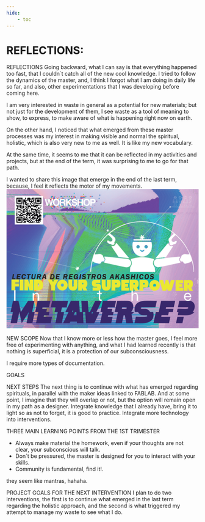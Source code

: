 ```yaml
---
hide:
    - toc
---
```


# REFLECTIONS: 

REFLECTIONS
Going backward, what I can say is that everything happened too fast, that I couldn´t catch all of the new cool knowledge. I tried to follow the dynamics of the master, and, I think I forgot what I am doing in daily life so far, and also, other experimentations that I was developing before coming here.

I am very interested in waste in general as a potential for new materials; but not just for the development of them, I see waste as a tool of meaning to show, to express, to make aware of what is happening right now on earth.

On the other hand, I noticed that what emerged from these master processes was my interest in making visible and normal the spiritual, holistic, which is also very new to me as well. It is like my new vocabulary.

At the same time, it seems to me that it can be reflected in my activities and projects, but at the end of the term, it was surprising to me to go for that path.

I wanted to share this image that emerge in the end of the last term, because, I feel it reflects the motor of my movements.
![](../images/DD/0.jpg)


NEW SCOPE
Now that I know more or less how the master goes, I feel more free of experimenting with anything, and what I had learned recently is that nothing is superficial, it is a protection of our subconsciousness.

I require more types of documentation.

GOALS

NEXT STEPS
The next thing is to continue with what has emerged regarding spirituals, in parallel with the maker ideas linked to FABLAB. And at some point, I imagine that they will overlap or not, but the option will remain open in my path as a designer. Integrate knowledge that I already have, bring it to light so as not to forget, it is good to practice. Integrate more technology into interventions.


THREE MAIN LEARNING POINTS FROM THE 1ST TRIMESTER
- Always make material the homework, even if your thoughts are not clear, your subconscious will talk.
- Don´t be pressured, the master is designed for you to interact with your skills.
- Community is fundamental, find it!.

they seem like mantras, hahaha.

PROJECT GOALS FOR THE NEXT INTERVENTION
I plan to do two interventions, the first is to continue what emerged in the last term regarding the holistic approach, and the second is what triggered my attempt to manage my waste to see what I do.



